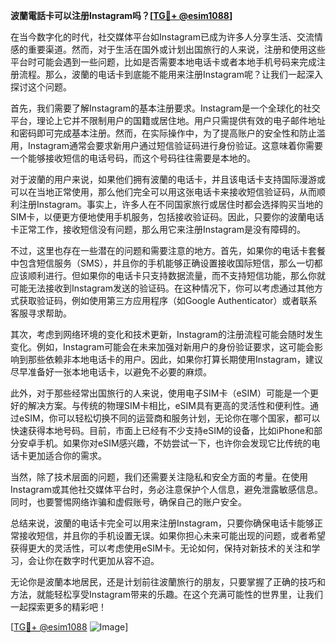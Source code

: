 **波蘭電話卡可以注册Instagram吗？[[TG💪+ @esim1088](https://t.me/s/esim1088)]**

在当今数字化的时代，社交媒体平台如Instagram已成为许多人分享生活、交流情感的重要渠道。然而，对于生活在国外或计划出国旅行的人来说，注册和使用这些平台时可能会遇到一些问题，比如是否需要本地电话卡或者本地手机号码来完成注册流程。那么，波蘭的电话卡到底能不能用来注册Instagram呢？让我们一起深入探讨这个问题。

首先，我们需要了解Instagram的基本注册要求。Instagram是一个全球化的社交平台，理论上它并不限制用户的国籍或居住地。用户只需提供有效的电子邮件地址和密码即可完成基本注册。然而，在实际操作中，为了提高账户的安全性和防止滥用，Instagram通常会要求新用户通过短信验证码进行身份验证。这意味着你需要一个能够接收短信的电话号码，而这个号码往往需要是本地的。

对于波蘭的用户来说，如果他们拥有波蘭的电话卡，并且该电话卡支持国际漫游或可以在当地正常使用，那么他们完全可以用这张电话卡来接收短信验证码，从而顺利注册Instagram。事实上，许多人在不同国家旅行或居住时都会选择购买当地的SIM卡，以便更方便地使用手机服务，包括接收验证码。因此，只要你的波蘭电话卡正常工作，接收短信没有问题，那么用它来注册Instagram是没有障碍的。

不过，这里也存在一些潜在的问题和需要注意的地方。首先，如果你的电话卡套餐中包含短信服务（SMS），并且你的手机能够正确设置接收国际短信，那么一切都应该顺利进行。但如果你的电话卡只支持数据流量，而不支持短信功能，那么你就可能无法接收到Instagram发送的验证码。在这种情况下，你可以考虑通过其他方式获取验证码，例如使用第三方应用程序（如Google Authenticator）或者联系客服寻求帮助。

其次，考虑到网络环境的变化和技术更新，Instagram的注册流程可能会随时发生变化。例如，Instagram可能会在未来加强对新用户的身份验证要求，这可能会影响到那些依赖非本地电话卡的用户。因此，如果你打算长期使用Instagram，建议尽早准备好一张本地电话卡，以避免不必要的麻烦。

此外，对于那些经常出国旅行的人来说，使用电子SIM卡（eSIM）可能是一个更好的解决方案。与传统的物理SIM卡相比，eSIM具有更高的灵活性和便利性。通过eSIM，你可以轻松切换不同的运营商和服务计划，无论你在哪个国家，都可以快速获得本地号码。目前，市面上已经有不少支持eSIM的设备，比如iPhone和部分安卓手机。如果你对eSIM感兴趣，不妨尝试一下，也许你会发现它比传统的电话卡更加适合你的需求。

当然，除了技术层面的问题，我们还需要关注隐私和安全方面的考量。在使用Instagram或其他社交媒体平台时，务必注意保护个人信息，避免泄露敏感信息。同时，也要警惕网络诈骗和虚假账号，确保自己的账户安全。

总结来说，波蘭的电话卡完全可以用来注册Instagram，只要你确保电话卡能够正常接收短信，并且你的手机设置无误。如果你担心未来可能出现的问题，或者希望获得更大的灵活性，可以考虑使用eSIM卡。无论如何，保持对新技术的关注和学习，会让你在数字时代更加从容不迫。

无论你是波蘭本地居民，还是计划前往波蘭旅行的朋友，只要掌握了正确的技巧和方法，就能轻松享受Instagram带来的乐趣。在这个充满可能性的世界里，让我们一起探索更多的精彩吧！

[[TG💪+ @esim1088](https://t.me/s/esim1088) ![Image](https://i.postimg.cc/4NQfJmqS/Snipaste-2025-05-13-00-14-12.png)]